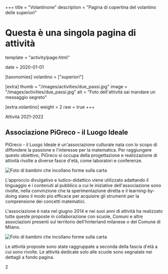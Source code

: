+++
title = "Volantinone"
description = "Pagina di copertina del volantino delle superiori"

# Questa è una singola pagina di attività
template = "activity/page.html"

date = 2020-01-01

[taxonomies]
volantino = ["superiori"]

[extra]
thumb = "/images/activities/due_passi.jpg"
image = "/images/activities/due_passi.jpg"
alt = "Foto dell'attività sai mandare un messaggio segreto"

[extra.volantino]
weight = 2
raw = true
+++

<section class="page info" style="position: relative; padding: 0">
<div class="page-header"><span>Attività 2021-2022</span></div>
<div class="page-content">
<h1 class="ico ico-logo">Associazione PiGreco - il Luogo Ideale</h1>

PiGreco - il Luogo Ideale è un'associazione culturale nata con lo
scopo di diffondere la passione e l'interesse per la matematica. Per
raggiungere questo obiettivo, PiGreco si occupa della progettazione
e realizzazione di attività rivolte a diverse fasce d'età, come
laboratori e conferenze.

<img src="/immaginivolantino/image5549.jpg" alt="Foto di bambini che incollano forme sulla carta" class="right">

L'approccio divulgativo e ludico-didattico viene utilizzato adattando il
linguaggio e i contenuti al pubblico a cui le iniziative dell'associazione
sono rivolte, nella convinzione che la sperimentazione diretta e il
learning-by-doing siano il modo più efficace per acquisire gli strumenti
per la comprensione dei concetti matematici.

L'associazione è nata nel giugno 2014 e nei suoi anni di attività ha
realizzato tutte queste proposte in collaborazione con scuole,
Comuni e altre associazioni presenti sul territorio dell'hinterland
milanese o del Comune di Milano.

<img src="/immaginivolantino/image5547.jpg" alt="Foto di bambini che incollano forme sulla carta" class="left">

Le attività proposte sono state raggruppate a seconda della fascia d'età
a cui sono rivolte. Le attività dedicate solo alle scuole sono segnalate
nei dettagli a fondo pagina.

</div>
<div class="page-footer"><div class="page-number"><span>2</span></div></div>
</section>
